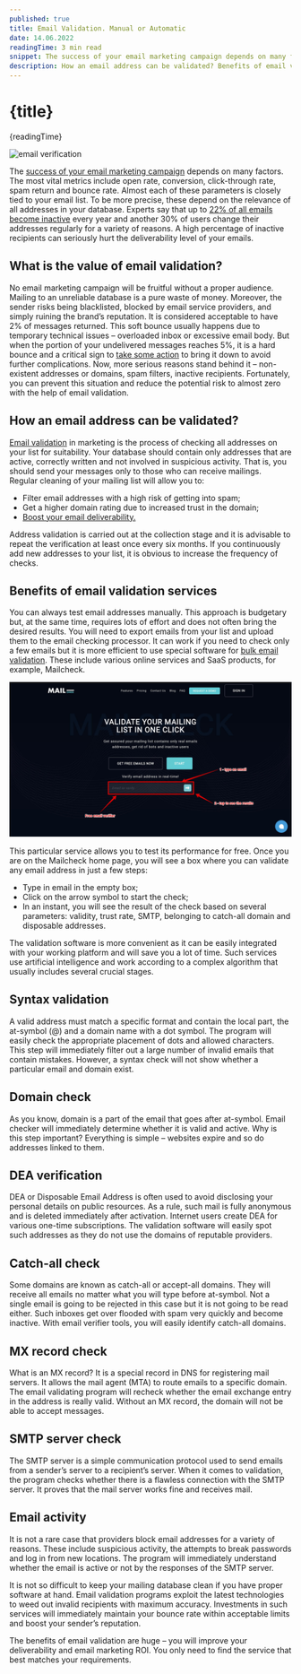 ```yaml
---
published: true
title: Email Validation. Manual or Automatic
date: 14.06.2022
readingTime: 3 min read
snippet: The success of your email marketing campaign depends on many factors. The most vital metrics include open rate, conversion, click-through rate, spam return and bounce rate.
description: How an email address can be validated? Benefits of email validation services. Syntax validation and more.
---
```


# {title}

{readingTime}

![email verification](./validations.jpg?format=webp;jpg;png;avif&srcset&width=880)

The [success of your email marketing campaign](/blog/5-ideas-for-your-2022-email-marketing-strategy) depends on many factors. The most vital metrics include open rate, conversion, click-through rate, spam return and bounce rate. Almost each of these parameters is closely tied to your email list. To be more precise, these depend on the relevance of all addresses in your database. Experts say that up to [22% of all emails become inactive](https://canvas.uoregon.edu/eportfolios/2413/Home/Invalid_Email_Addresses_What_to_Do_and_How_to_Avoid_Them) every year and another 30% of users change their addresses regularly for a variety of reasons. A high percentage of inactive recipients can seriously hurt the deliverability level of your emails.

## What is the value of email validation?

No email marketing campaign will be fruitful without a proper audience. Mailing to an unreliable database is a pure waste of money. Moreover, the sender risks being blacklisted, blocked by email service providers, and simply ruining the brand’s reputation. It is considered acceptable to have 2% of messages returned. This soft bounce usually happens due to temporary technical issues – overloaded inbox or excessive email body. But when the portion of your undelivered messages reaches 5%, it is a hard bounce and a critical sign to [take some action](/blog/paid-g-suite-may-increase-email-bounce-rate) to bring it down to avoid further complications. Now, more serious reasons stand behind it – non-existent addresses or domains, spam filters, inactive recipients. Fortunately, you can prevent this situation and reduce the potential risk to almost zero with the help of email validation.

## How an email address can be validated?

[Email validation](/) in marketing is the process of checking all addresses on your list for suitability. Your database should contain only addresses that are active, correctly written and not involved in suspicious activity. That is, you should send your messages only to those who can receive mailings. Regular cleaning of your mailing list will allow you to:

- Filter email addresses with a high risk of getting into spam;
- Get a higher domain rating due to increased trust in the domain;
- [Boost your email deliverability.](/blog/x-ways-increase-emails-deliverability)

Address validation is carried out at the collection stage and it is advisable to repeat the verification at least once every six months. If you continuously add new addresses to your list, it is obvious to increase the frequency of checks.

## Benefits of email validation services

You can always test email addresses manually. This approach is budgetary but, at the same time, requires lots of effort and does not often bring the desired results. You will need to export emails from your list and upload them to the email checking processor. It can work if you need to check only a few emails but it is more efficient to use special software for [bulk email validation](/). These include various online services and SaaS products, for example, Mailcheck.

![email verification](./verification.jpg?format=webp;jpg;png;avif&srcset&width=880)

This particular service allows you to test its performance for free. Once you are on the Mailcheck home page, you will see a box where you can validate any email address in just a few steps:

- Type in email in the empty box;
- Click on the arrow symbol to start the check;
- In an instant, you will see the result of the check based on several parameters: validity, trust rate, SMTP, belonging to catch-all domain and disposable addresses.

The validation software is more convenient as it can be easily integrated with your working platform and will save you a lot of time. Such services use artificial intelligence and work according to a complex algorithm that usually includes several crucial stages.

## Syntax validation

A valid address must match a specific format and contain the local part, the at-symbol (@) and a domain name with a dot symbol. The program will easily check the appropriate placement of dots and allowed characters. This step will immediately filter out a large number of invalid emails that contain mistakes. However, a syntax check will not show whether a particular email and domain exist.

## Domain check

As you know, domain is a part of the email that goes after at-symbol. Email checker will immediately determine whether it is valid and active. Why is this step important? Everything is simple – websites expire and so do addresses linked to them.

## DEA verification

DEA or Disposable Email Address is often used to avoid disclosing your personal details on public resources. As a rule, such mail is fully anonymous and is deleted immediately after activation. Internet users create DEA for various one-time subscriptions. The validation software will easily spot such addresses as they do not use the domains of reputable providers.

## Catch-all check

Some domains are known as catch-all or accept-all domains. They will receive all emails no matter what you will type before at-symbol. Not a single email is going to be rejected in this case but it is not going to be read either. Such inboxes get over flooded with spam very quickly and become inactive. With email verifier tools, you will easily identify catch-all domains.

## MX record check

What is an MX record? It is a special record in DNS for registering mail servers. It allows the mail agent (MTA) to route emails to a specific domain. The email validating program will recheck whether the email exchange entry in the address is really valid. Without an MX record, the domain will not be able to accept messages.

## SMTP server check

The SMTP server is a simple communication protocol used to send emails from a sender’s server to a recipient’s server. When it comes to validation, the program checks whether there is a flawless connection with the SMTP server. It proves that the mail server works fine and receives mail.

## Email activity

It is not a rare case that providers block email addresses for a variety of reasons. These include suspicious activity, the attempts to break passwords and log in from new locations. The program will immediately understand whether the email is active or not by the responses of the SMTP server.

It is not so difficult to keep your mailing database clean if you have proper software at hand. Email validation programs exploit the latest technologies to weed out invalid recipients with maximum accuracy. Investments in such services will immediately maintain your bounce rate within acceptable limits and boost your sender’s reputation.

The benefits of email validation are huge – you will improve your deliverability and email marketing ROI. You only need to find the service that best matches your requirements.
